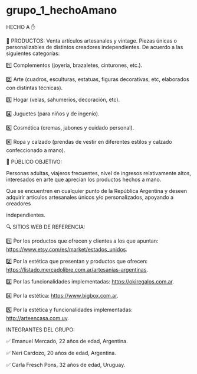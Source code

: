 # grupo_1_hechoAmano

HECHO A :hand:
 
 
:heart_decoration: PRODUCTOS:  Venta artículos artesanales y vintage. Piezas únicas o personalizables de distintos creadores independientes. De acuerdo a las siguientes categorías: 

:one: Complementos (joyería, brazaletes, cinturones, etc.).

:two: Arte (cuadros, esculturas, estatuas, figuras decorativas, etc, elaborados con distintas técnicas).

:three: Hogar (velas, sahumerios, decoración, etc).

:four: Juguetes (para niños y de ingenio).

:five: Cosmética (cremas, jabones y cuidado personal).

:six: Ropa y calzado (prendas de vestir en diferentes estilos y calzado confeccionado a mano).



:bust_in_silhouette: PÚBLICO OBJETIVO:  

Personas adultas, viajeros frecuentes, nivel de ingresos relativamente altos, interesados en arte que aprecian los productos hechos a mano.

Que se encuentren en cualquier punto de la República Argentina y deseen adquirir artículos artesanales únicos y/o personalizados, apoyando a creadores 

independientes.



:mag: SITIOS WEB DE REFERENCIA: 


:one: Por los productos que ofrecen y clientes a los que apuntan:  https://www.etsy.com/es/market/estados_unidos.

:two: Por la estética que presentan y productos que ofrecen:  https://listado.mercadolibre.com.ar/artesanias-argentinas.

:three: Por las funcionalidades implementadas: https://okiregalos.com.ar.

:four: Por la estética: https://www.bigbox.com.ar.

:five: Por la estética y funcionalidades implementadas: http://arteencasa.com.uy.


INTEGRANTES DEL GRUPO: 

:white_check_mark: Emanuel Mercado, 22 años de edad, Argentina.

:white_check_mark: Neri Cardozo, 20 años de edad, Argentina. 

:white_check_mark: Carla Fresch Pons, 32 años de edad, Uruguay. 
